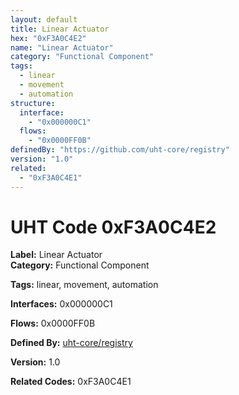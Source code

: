 ```yaml
---
layout: default
title: Linear Actuator
hex: "0xF3A0C4E2"
name: "Linear Actuator"
category: "Functional Component"
tags:
  - linear
  - movement
  - automation
structure:
  interface:
    - "0x000000C1"
  flows:
    - "0x0000FF0B"
definedBy: "https://github.com/uht-core/registry"
version: "1.0"
related:
  - "0xF3A0C4E1"
---
```


# UHT Code 0xF3A0C4E2

**Label:** Linear Actuator  
**Category:** Functional Component  

**Tags:** linear, movement, automation  

**Interfaces:** 0x000000C1  

**Flows:** 0x0000FF0B  

**Defined By:** [uht-core/registry](https://github.com/uht-core/registry)  

**Version:** 1.0  

**Related Codes:** 0xF3A0C4E1
